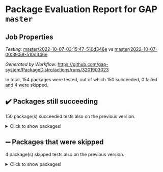 # Package Evaluation Report for GAP `master`

## Job Properties

*Testing:* [master/2022-10-07-03:15:47-510d346e](https://github.com/gap-system/PackageDistro/blob/data/reports/master/2022-10-07-03:15:47-510d346e) vs [master/2022-10-07-00:39:58-510d346e](https://github.com/gap-system/PackageDistro/blob/data/reports/master/2022-10-07-00:39:58-510d346e)

*Generated by Workflow:* https://github.com/gap-system/PackageDistro/actions/runs/3201903023

In total, 154 packages were tested, out of which 150 succeeded, 0 failed and 4 were skipped.

## :heavy_check_mark: Packages still succeeding

150 package(s) succeeded tests also on the previous version.
<details><summary>Click to show packages!</summary>

- 4ti2interface 2022.09-01 [(success)](https://github.com/gap-system/PackageDistro/actions/runs/3201903023/jobs/5230419100)
- ace 5.6.1 [(success)](https://github.com/gap-system/PackageDistro/actions/runs/3201903023/jobs/5230419162)
- aclib 1.3.2 [(success)](https://github.com/gap-system/PackageDistro/actions/runs/3201903023/jobs/5230419203)
- agt 0.2 [(success)](https://github.com/gap-system/PackageDistro/actions/runs/3201903023/jobs/5230419264)
- alnuth 3.2.1 [(success)](https://github.com/gap-system/PackageDistro/actions/runs/3201903023/jobs/5230419308)
- anupq 3.2.6 [(success)](https://github.com/gap-system/PackageDistro/actions/runs/3201903023/jobs/5230419350)
- atlasrep 2.1.5 [(success)](https://github.com/gap-system/PackageDistro/actions/runs/3201903023/jobs/5230419420)
- autodoc 2022.07.10 [(success)](https://github.com/gap-system/PackageDistro/actions/runs/3201903023/jobs/5230419463)
- automata 1.15 [(success)](https://github.com/gap-system/PackageDistro/actions/runs/3201903023/jobs/5230419505)
- automgrp 1.3.2 [(success)](https://github.com/gap-system/PackageDistro/actions/runs/3201903023/jobs/5230419553)
- autpgrp 1.11 [(success)](https://github.com/gap-system/PackageDistro/actions/runs/3201903023/jobs/5230419598)
- cap 2022.10-01 [(success)](https://github.com/gap-system/PackageDistro/actions/runs/3201903023/jobs/5230419648)
- caratinterface 2.3.4 [(success)](https://github.com/gap-system/PackageDistro/actions/runs/3201903023/jobs/5230419685)
- cddinterface 2022.08.11 [(success)](https://github.com/gap-system/PackageDistro/actions/runs/3201903023/jobs/5230419735)
- circle 1.6.5 [(success)](https://github.com/gap-system/PackageDistro/actions/runs/3201903023/jobs/5230419783)
- classicpres 1.22 [(success)](https://github.com/gap-system/PackageDistro/actions/runs/3201903023/jobs/5230419823)
- cohomolo 1.6.10 [(success)](https://github.com/gap-system/PackageDistro/actions/runs/3201903023/jobs/5230419879)
- congruence 1.2.4 [(success)](https://github.com/gap-system/PackageDistro/actions/runs/3201903023/jobs/5230419925)
- corelg 1.56 [(success)](https://github.com/gap-system/PackageDistro/actions/runs/3201903023/jobs/5230419963)
- crime 1.6 [(success)](https://github.com/gap-system/PackageDistro/actions/runs/3201903023/jobs/5230420010)
- crisp 1.4.5 [(success)](https://github.com/gap-system/PackageDistro/actions/runs/3201903023/jobs/5230420055)
- crypting 0.10.3 [(success)](https://github.com/gap-system/PackageDistro/actions/runs/3201903023/jobs/5230420112)
- cryst 4.1.25 [(success)](https://github.com/gap-system/PackageDistro/actions/runs/3201903023/jobs/5230420152)
- crystcat 1.1.10 [(success)](https://github.com/gap-system/PackageDistro/actions/runs/3201903023/jobs/5230420188)
- ctbllib 1.3.4 [(success)](https://github.com/gap-system/PackageDistro/actions/runs/3201903023/jobs/5230420247)
- cubefree 1.19 [(success)](https://github.com/gap-system/PackageDistro/actions/runs/3201903023/jobs/5230420282)
- curlinterface 2.3.1 [(success)](https://github.com/gap-system/PackageDistro/actions/runs/3201903023/jobs/5230420323)
- cvec 2.7.6 [(success)](https://github.com/gap-system/PackageDistro/actions/runs/3201903023/jobs/5230420369)
- datastructures 0.2.7 [(success)](https://github.com/gap-system/PackageDistro/actions/runs/3201903023/jobs/5230420420)
- deepthought 1.0.6 [(success)](https://github.com/gap-system/PackageDistro/actions/runs/3201903023/jobs/5230420468)
- design 1.7 [(success)](https://github.com/gap-system/PackageDistro/actions/runs/3201903023/jobs/5230420537)
- difsets 2.3.1 [(success)](https://github.com/gap-system/PackageDistro/actions/runs/3201903023/jobs/5230420629)
- digraphs 1.6.0 [(success)](https://github.com/gap-system/PackageDistro/actions/runs/3201903023/jobs/5230420691)
- edim 1.3.6 [(success)](https://github.com/gap-system/PackageDistro/actions/runs/3201903023/jobs/5230420748)
- example 4.3.2 [(success)](https://github.com/gap-system/PackageDistro/actions/runs/3201903023/jobs/5230420821)
- examplesforhomalg 2022.10-01 [(success)](https://github.com/gap-system/PackageDistro/actions/runs/3201903023/jobs/5230420880)
- factint 1.6.3 [(success)](https://github.com/gap-system/PackageDistro/actions/runs/3201903023/jobs/5230420929)
- ferret 1.0.8 [(success)](https://github.com/gap-system/PackageDistro/actions/runs/3201903023/jobs/5230420995)
- fga 1.4.0 [(success)](https://github.com/gap-system/PackageDistro/actions/runs/3201903023/jobs/5230421065)
- fining 1.5.1 [(success)](https://github.com/gap-system/PackageDistro/actions/runs/3201903023/jobs/5230421107)
- float 1.0.3 [(success)](https://github.com/gap-system/PackageDistro/actions/runs/3201903023/jobs/5230421173)
- format 1.4.3 [(success)](https://github.com/gap-system/PackageDistro/actions/runs/3201903023/jobs/5230421236)
- forms 1.2.8 [(success)](https://github.com/gap-system/PackageDistro/actions/runs/3201903023/jobs/5230421289)
- fplsa 1.2.5 [(success)](https://github.com/gap-system/PackageDistro/actions/runs/3201903023/jobs/5230421334)
- fr 2.4.10 [(success)](https://github.com/gap-system/PackageDistro/actions/runs/3201903023/jobs/5230421383)
- francy 1.2.5 [(success)](https://github.com/gap-system/PackageDistro/actions/runs/3201903023/jobs/5230421428)
- fwtree 1.3 [(success)](https://github.com/gap-system/PackageDistro/actions/runs/3201903023/jobs/5230421501)
- gapdoc 1.6.6 [(success)](https://github.com/gap-system/PackageDistro/actions/runs/3201903023/jobs/5230421564)
- gauss 2022.09-01 [(success)](https://github.com/gap-system/PackageDistro/actions/runs/3201903023/jobs/5230421613)
- gaussforhomalg 2022.08-03 [(success)](https://github.com/gap-system/PackageDistro/actions/runs/3201903023/jobs/5230421668)
- gbnp 1.0.5 [(success)](https://github.com/gap-system/PackageDistro/actions/runs/3201903023/jobs/5230421743)
- generalizedmorphismsforcap 2022.09-01 [(success)](https://github.com/gap-system/PackageDistro/actions/runs/3201903023/jobs/5230421782)
- genss 1.6.8 [(success)](https://github.com/gap-system/PackageDistro/actions/runs/3201903023/jobs/5230421830)
- gradedmodules 2022.09-02 [(success)](https://github.com/gap-system/PackageDistro/actions/runs/3201903023/jobs/5230421890)
- gradedringforhomalg 2022.08-02 [(success)](https://github.com/gap-system/PackageDistro/actions/runs/3201903023/jobs/5230421934)
- grape 4.8.5 [(success)](https://github.com/gap-system/PackageDistro/actions/runs/3201903023/jobs/5230422013)
- groupoids 1.71 [(success)](https://github.com/gap-system/PackageDistro/actions/runs/3201903023/jobs/5230422075)
- grpconst 2.6.2 [(success)](https://github.com/gap-system/PackageDistro/actions/runs/3201903023/jobs/5230422144)
- guarana 0.96.3 [(success)](https://github.com/gap-system/PackageDistro/actions/runs/3201903023/jobs/5230422203)
- guava 3.17 [(success)](https://github.com/gap-system/PackageDistro/actions/runs/3201903023/jobs/5230422259)
- hap 1.47 [(success)](https://github.com/gap-system/PackageDistro/actions/runs/3201903023/jobs/5230422310)
- hapcryst 0.1.15 [(success)](https://github.com/gap-system/PackageDistro/actions/runs/3201903023/jobs/5230422368)
- hecke 1.5.3 [(success)](https://github.com/gap-system/PackageDistro/actions/runs/3201903023/jobs/5230422417)
- help 3.5 [(success)](https://github.com/gap-system/PackageDistro/actions/runs/3201903023/jobs/5230422473)
- homalg 2022.08-04 [(success)](https://github.com/gap-system/PackageDistro/actions/runs/3201903023/jobs/5230422530)
- homalgtocas 2022.10-01 [(success)](https://github.com/gap-system/PackageDistro/actions/runs/3201903023/jobs/5230422592)
- idrel 2.44 [(success)](https://github.com/gap-system/PackageDistro/actions/runs/3201903023/jobs/5230422638)
- images 1.3.1 [(success)](https://github.com/gap-system/PackageDistro/actions/runs/3201903023/jobs/5230422700)
- intpic 0.3.0 [(success)](https://github.com/gap-system/PackageDistro/actions/runs/3201903023/jobs/5230422756)
- io 4.7.3 [(success)](https://github.com/gap-system/PackageDistro/actions/runs/3201903023/jobs/5230422817)
- io_forhomalg 2022.09-01 [(success)](https://github.com/gap-system/PackageDistro/actions/runs/3201903023/jobs/5230422858)
- irredsol 1.4.3 [(success)](https://github.com/gap-system/PackageDistro/actions/runs/3201903023/jobs/5230422915)
- json 2.1.0 [(success)](https://github.com/gap-system/PackageDistro/actions/runs/3201903023/jobs/5230422972)
- jupyterkernel 1.4.1 [(success)](https://github.com/gap-system/PackageDistro/actions/runs/3201903023/jobs/5230423026)
- jupyterviz 1.5.6 [(success)](https://github.com/gap-system/PackageDistro/actions/runs/3201903023/jobs/5230423089)
- kan 1.34 [(success)](https://github.com/gap-system/PackageDistro/actions/runs/3201903023/jobs/5230423133)
- kbmag 1.5.10 [(success)](https://github.com/gap-system/PackageDistro/actions/runs/3201903023/jobs/5230423191)
- laguna 3.9.5 [(success)](https://github.com/gap-system/PackageDistro/actions/runs/3201903023/jobs/5230423234)
- liealgdb 2.2.1 [(success)](https://github.com/gap-system/PackageDistro/actions/runs/3201903023/jobs/5230423292)
- liepring 2.7 [(success)](https://github.com/gap-system/PackageDistro/actions/runs/3201903023/jobs/5230423335)
- liering 2.4.2 [(success)](https://github.com/gap-system/PackageDistro/actions/runs/3201903023/jobs/5230423396)
- linearalgebraforcap 2022.09-12 [(success)](https://github.com/gap-system/PackageDistro/actions/runs/3201903023/jobs/5230423441)
- localizeringforhomalg 2022.09-01 [(success)](https://github.com/gap-system/PackageDistro/actions/runs/3201903023/jobs/5230423485)
- loops 3.4.2 [(success)](https://github.com/gap-system/PackageDistro/actions/runs/3201903023/jobs/5230423533)
- lpres 1.0.3 [(success)](https://github.com/gap-system/PackageDistro/actions/runs/3201903023/jobs/5230423581)
- majoranaalgebras 1.4 [(success)](https://github.com/gap-system/PackageDistro/actions/runs/3201903023/jobs/5230423631)
- mapclass 1.4.6 [(success)](https://github.com/gap-system/PackageDistro/actions/runs/3201903023/jobs/5230423672)
- matgrp 0.70 [(success)](https://github.com/gap-system/PackageDistro/actions/runs/3201903023/jobs/5230423708)
- matricesforhomalg 2022.10-03 [(success)](https://github.com/gap-system/PackageDistro/actions/runs/3201903023/jobs/5230423769)
- modisom 2.5.3 [(success)](https://github.com/gap-system/PackageDistro/actions/runs/3201903023/jobs/5230423816)
- modulepresentationsforcap 2022.09-02 [(success)](https://github.com/gap-system/PackageDistro/actions/runs/3201903023/jobs/5230423863)
- modules 2022.09-01 [(success)](https://github.com/gap-system/PackageDistro/actions/runs/3201903023/jobs/5230423918)
- monoidalcategories 2022.09-11 [(success)](https://github.com/gap-system/PackageDistro/actions/runs/3201903023/jobs/5230423969)
- nconvex 2022.09-01 [(success)](https://github.com/gap-system/PackageDistro/actions/runs/3201903023/jobs/5230424019)
- nilmat 1.4.2 [(success)](https://github.com/gap-system/PackageDistro/actions/runs/3201903023/jobs/5230424067)
- nock 1.5 [(success)](https://github.com/gap-system/PackageDistro/actions/runs/3201903023/jobs/5230424105)
- normalizinterface 1.3.4 [(success)](https://github.com/gap-system/PackageDistro/actions/runs/3201903023/jobs/5230424161)
- nq 2.5.8 [(success)](https://github.com/gap-system/PackageDistro/actions/runs/3201903023/jobs/5230424208)
- numericalsgps 1.3.1 [(success)](https://github.com/gap-system/PackageDistro/actions/runs/3201903023/jobs/5230424245)
- openmath 11.5.1 [(success)](https://github.com/gap-system/PackageDistro/actions/runs/3201903023/jobs/5230424287)
- orb 4.9.0 [(success)](https://github.com/gap-system/PackageDistro/actions/runs/3201903023/jobs/5230424329)
- packagemanager 1.3.2 [(success)](https://github.com/gap-system/PackageDistro/actions/runs/3201903023/jobs/5230424376)
- patternclass 2.4.2 [(success)](https://github.com/gap-system/PackageDistro/actions/runs/3201903023/jobs/5230424427)
- permut 2.0.4 [(success)](https://github.com/gap-system/PackageDistro/actions/runs/3201903023/jobs/5230424471)
- polenta 1.3.10 [(success)](https://github.com/gap-system/PackageDistro/actions/runs/3201903023/jobs/5230424526)
- polymaking 0.8.6 [(success)](https://github.com/gap-system/PackageDistro/actions/runs/3201903023/jobs/5230424585)
- primgrp 3.4.2 [(success)](https://github.com/gap-system/PackageDistro/actions/runs/3201903023/jobs/5230424649)
- profiling 2.5.0 [(success)](https://github.com/gap-system/PackageDistro/actions/runs/3201903023/jobs/5230424697)
- qpa 1.34 [(success)](https://github.com/gap-system/PackageDistro/actions/runs/3201903023/jobs/5230424751)
- quagroup 1.8.3 [(success)](https://github.com/gap-system/PackageDistro/actions/runs/3201903023/jobs/5230424797)
- radiroot 2.9 [(success)](https://github.com/gap-system/PackageDistro/actions/runs/3201903023/jobs/5230424842)
- rcwa 4.7.0 [(success)](https://github.com/gap-system/PackageDistro/actions/runs/3201903023/jobs/5230424897)
- rds 1.8 [(success)](https://github.com/gap-system/PackageDistro/actions/runs/3201903023/jobs/5230424941)
- recog 1.4.2 [(success)](https://github.com/gap-system/PackageDistro/actions/runs/3201903023/jobs/5230425002)
- repndecomp 1.2.1 [(success)](https://github.com/gap-system/PackageDistro/actions/runs/3201903023/jobs/5230425053)
- repsn 3.1.0 [(success)](https://github.com/gap-system/PackageDistro/actions/runs/3201903023/jobs/5230425095)
- resclasses 4.7.3 [(success)](https://github.com/gap-system/PackageDistro/actions/runs/3201903023/jobs/5230425148)
- ringsforhomalg 2022.10-01 [(success)](https://github.com/gap-system/PackageDistro/actions/runs/3201903023/jobs/5230425209)
- sco 2022.09-01 [(success)](https://github.com/gap-system/PackageDistro/actions/runs/3201903023/jobs/5230425253)
- scscp 2.3.1 [(success)](https://github.com/gap-system/PackageDistro/actions/runs/3201903023/jobs/5230425332)
- semigroups 5.0.2 [(success)](https://github.com/gap-system/PackageDistro/actions/runs/3201903023/jobs/5230425383)
- sglppow 2.2 [(success)](https://github.com/gap-system/PackageDistro/actions/runs/3201903023/jobs/5230425434)
- sgpviz 0.999.5 [(success)](https://github.com/gap-system/PackageDistro/actions/runs/3201903023/jobs/5230425488)
- simpcomp 2.1.14 [(success)](https://github.com/gap-system/PackageDistro/actions/runs/3201903023/jobs/5230425558)
- singular 2022.09.23 [(success)](https://github.com/gap-system/PackageDistro/actions/runs/3201903023/jobs/5230425610)
- sla 1.5.3 [(success)](https://github.com/gap-system/PackageDistro/actions/runs/3201903023/jobs/5230425652)
- smallgrp 1.5 [(success)](https://github.com/gap-system/PackageDistro/actions/runs/3201903023/jobs/5230425717)
- smallsemi 0.6.13 [(success)](https://github.com/gap-system/PackageDistro/actions/runs/3201903023/jobs/5230425763)
- sonata 2.9.4 [(success)](https://github.com/gap-system/PackageDistro/actions/runs/3201903023/jobs/5230425834)
- sophus 1.27 [(success)](https://github.com/gap-system/PackageDistro/actions/runs/3201903023/jobs/5230425885)
- spinsym 1.5.2 [(success)](https://github.com/gap-system/PackageDistro/actions/runs/3201903023/jobs/5230425934)
- standardff 0.9.4 [(success)](https://github.com/gap-system/PackageDistro/actions/runs/3201903023/jobs/5230425997)
- symbcompcc 1.3.2 [(success)](https://github.com/gap-system/PackageDistro/actions/runs/3201903023/jobs/5230426066)
- thelma 1.3 [(success)](https://github.com/gap-system/PackageDistro/actions/runs/3201903023/jobs/5230426129)
- tomlib 1.2.9 [(success)](https://github.com/gap-system/PackageDistro/actions/runs/3201903023/jobs/5230426185)
- toolsforhomalg 2022.09-08 [(success)](https://github.com/gap-system/PackageDistro/actions/runs/3201903023/jobs/5230426243)
- toric 1.9.5 [(success)](https://github.com/gap-system/PackageDistro/actions/runs/3201903023/jobs/5230426298)
- toricvarieties 2022.07.13 [(success)](https://github.com/gap-system/PackageDistro/actions/runs/3201903023/jobs/5230426350)
- transgrp 3.6.3 [(success)](https://github.com/gap-system/PackageDistro/actions/runs/3201903023/jobs/5230426392)
- ugaly 4.0.3 [(success)](https://github.com/gap-system/PackageDistro/actions/runs/3201903023/jobs/5230426452)
- unipot 1.5 [(success)](https://github.com/gap-system/PackageDistro/actions/runs/3201903023/jobs/5230426503)
- unitlib 4.1.0 [(success)](https://github.com/gap-system/PackageDistro/actions/runs/3201903023/jobs/5230426556)
- utils 0.77 [(success)](https://github.com/gap-system/PackageDistro/actions/runs/3201903023/jobs/5230426592)
- uuid 0.7 [(success)](https://github.com/gap-system/PackageDistro/actions/runs/3201903023/jobs/5230426642)
- walrus 0.9991 [(success)](https://github.com/gap-system/PackageDistro/actions/runs/3201903023/jobs/5230426694)
- wedderga 4.10.2 [(success)](https://github.com/gap-system/PackageDistro/actions/runs/3201903023/jobs/5230426764)
- xmod 2.88 [(success)](https://github.com/gap-system/PackageDistro/actions/runs/3201903023/jobs/5230426825)
- xmodalg 1.22 [(success)](https://github.com/gap-system/PackageDistro/actions/runs/3201903023/jobs/5230426872)
- yangbaxter 0.10.1 [(success)](https://github.com/gap-system/PackageDistro/actions/runs/3201903023/jobs/5230426930)
- zeromqinterface 0.14 [(success)](https://github.com/gap-system/PackageDistro/actions/runs/3201903023/jobs/5230426978)
</details>

## :heavy_minus_sign: Packages that were skipped

4 package(s) skipped tests also on the previous version.
<details><summary>Click to show packages!</summary>

- browse 1.8.17 [(skipped)](https://github.com/gap-system/PackageDistro/actions/runs/3201903023/jobs/5230330901)
- itc 1.5.1 [(skipped)](https://github.com/gap-system/PackageDistro/actions/runs/3201903023/jobs/5230330901)
- polycyclic 2.16 [(skipped)](https://github.com/gap-system/PackageDistro/actions/runs/3201903023/jobs/5230330901)
- xgap 4.31 [(skipped)](https://github.com/gap-system/PackageDistro/actions/runs/3201903023/jobs/5230330901)
</details>

